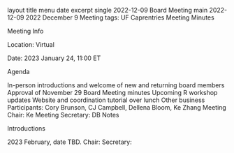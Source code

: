 layout	title	menu	date	excerpt
single
2022-12-09 Board Meeting
main
2022-12-09
2022 December 9 Meeting
tags: UF Caprentries Meeting Minutes

Meeting Info

Location: Virtual

Date: 2023 January 24, 11:00 ET

Agenda

In-person introductions and welcome of new and returning board members
Approval of November 29 Board Meeting minutes
Upcoming R workshop updates
Website and coordination tutorial over lunch
Other business
Participants:
Cory Brunson, CJ Campbell, Dellena Bloom, Ke Zhang
Meeting Chair: Ke
Meeting Secretary: DB
Notes

Introductions



2023 February, date TBD.
Chair: 
Secretary: 
